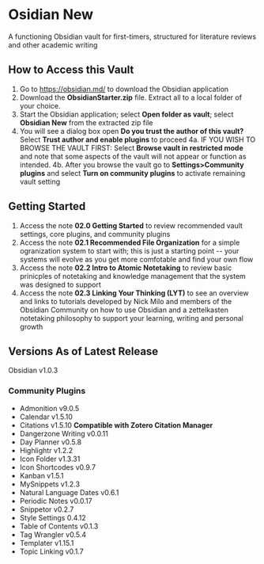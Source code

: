 # Osidian New
A functioning Obsidian vault for first-timers, structured for literature reviews and other academic writing

## How to Access this Vault
1. Go to https://obsidian.md/ to download the Obsidian application
2. Download the **ObsidianStarter.zip** file. Extract all to a local folder of your choice. 
3. Start the Obsidian application; select **Open folder as vault**; select **Obsidian New** from the extracted zip file
4. You will see a dialog box open **Do you trust the author of this vault?** Select **Trust author and enable plugins** to proceed
  4a. IF YOU WISH TO BROWSE THE VAULT FIRST: Select **Browse vault in restricted mode** and note that some aspects of the vault will not appear or function as intended. 
  4b. After you browse the vault go to **Settings>Community plugins** and select **Turn on community plugins** to activate remaining vault setting
  
  ## Getting Started
  1. Access the note **02.0 Getting Started** to review recommended vault settings, core plugins, and community plugins
  2. Access the note **02.1 Recommended File Organization** for a simple ogranization system to start with; this is just a starting point -- your systems will evolve as you get more comfotable and find your own flow
  3. Access the note **02.2 Intro to Atomic Notetaking** to review basic prinicples of notetaking and knowledge management that the system was designed to support
  4. Access the note **02.3 Linking Your Thinking (LYT)** to see an overview and links to tutorials developed by Nick Milo and members of the Obsidian Community on how to use Obsidian and a zettelkasten notetaking philosophy to support your learning, writing and personal growth

## Versions As of Latest Release
Obsidian v1.0.3

### Community Plugins
- Admonition v9.0.5 
- Calendar v1.5.10
- Citations v1.5.10 **Compatible with Zotero Citation Manager**
- Dangerzone Writing v0.0.11
- Day Planner v0.5.8
- Highlightr v1.2.2
- Icon Folder v1.3.31
- Icon Shortcodes v0.9.7
- Kanban v1.5.1
- MySnippets v1.2.3
- Natural Language Dates v0.6.1
- Periodic Notes v0.0.17
- Snippetor v0.2.7
- Style Settings 0.4.12
- Table of Contents v0.1.3
- Tag Wrangler v0.5.4
- Templater v1.15.1
- Topic Linking v0.1.7
